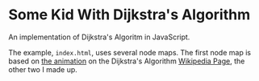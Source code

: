 Some Kid With Dijkstra's Algorithm
==================================
An implementation of Dijkstra's Algoritm in JavaScript.

The example, `index.html`, uses several node maps. The first node map is based on [the animation](http://en.wikipedia.org/wiki/File:Dijkstra_Animation.gif) on the Dijkstra's Algorithm [Wikipedia Page](http://en.wikipedia.org/wiki/Dijkstra%27s_algorithm), the other two I made up.
